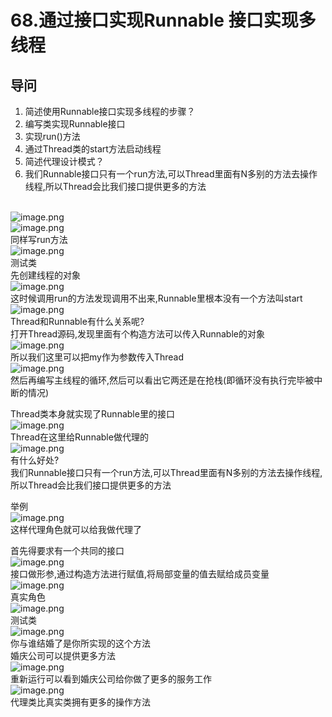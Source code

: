 # 68.通过接口实现Runnable 接口实现多线程

<a name="eSR5n"></a>
## 导问
1. 简述使用Runnable接口实现多线程的步骤？
  1. 编写类实现Runnable接口
  1. 实现run()方法
  1. 通过Thread类的start方法启动线程
2. 简述代理设计模式？
  1. 我们Runnable接口只有一个run方法,可以Thread里面有N多别的方法去操作线程,所以Thread会比我们接口提供更多的方法


<br />![image.png](https://cdn.nlark.com/yuque/0/2019/png/349894/1560156921925-c2c6cd28-0562-47e5-b441-4adb92f4e65a.png#align=left&display=inline&height=146&name=image.png&originHeight=292&originWidth=684&size=158684&status=done&width=342)<br />![image.png](https://cdn.nlark.com/yuque/0/2019/png/349894/1560156942478-8164d2f9-f5d3-41a9-861e-80aa5c2113a3.png#align=left&display=inline&height=89&name=image.png&originHeight=177&originWidth=987&size=124426&status=done&width=493.5)<br />同样写run方法<br />![image.png](https://cdn.nlark.com/yuque/0/2019/png/349894/1560156968971-ac207d2d-7bab-4710-a116-6d200e24a454.png#align=left&display=inline&height=188&name=image.png&originHeight=376&originWidth=942&size=220103&status=done&width=471)<br />测试类<br />先创建线程的对象<br />![image.png](https://cdn.nlark.com/yuque/0/2019/png/349894/1560157020440-8cc0c4cc-8236-434d-bb96-aa2860916e1c.png#align=left&display=inline&height=151&name=image.png&originHeight=301&originWidth=722&size=155580&status=done&width=361)<br />这时候调用run的方法发现调用不出来,Runnable里根本没有一个方法叫start<br />![image.png](https://cdn.nlark.com/yuque/0/2019/png/349894/1560157060959-619e15b7-a2b5-4ff0-becc-890fb16dbd6a.png#align=left&display=inline&height=23&name=image.png&originHeight=45&originWidth=437&size=28545&status=done&width=218.5)<br />Thread和Runnable有什么关系呢?<br />打开Thread源码,发现里面有个构造方法可以传入Runnable的对象<br />![image.png](https://cdn.nlark.com/yuque/0/2019/png/349894/1560157119308-b31ca10c-fde0-4817-82b1-0283c8f62167.png#align=left&display=inline&height=37&name=image.png&originHeight=73&originWidth=805&size=71739&status=done&width=402.5)<br />所以我们这里可以把my作为参数传入Thread<br />![image.png](https://cdn.nlark.com/yuque/0/2019/png/349894/1560157171631-a8af014e-02fe-44e1-9ec1-035aeeb087c0.png#align=left&display=inline&height=156&name=image.png&originHeight=311&originWidth=577&size=189209&status=done&width=288.5)<br />然后再编写主线程的循环,然后可以看出它两还是在抢栈(即循环没有执行完毕被中断的情况)

Thread类本身就实现了Runnable里的接口<br />![image.png](https://cdn.nlark.com/yuque/0/2019/png/349894/1560157282746-f2c39547-779b-4cf4-9af3-59f228a031d9.png#align=left&display=inline&height=130&name=image.png&originHeight=259&originWidth=659&size=168727&status=done&width=329.5)<br />Thread在这里给Runnable做代理的<br />![image.png](https://cdn.nlark.com/yuque/0/2019/png/349894/1560157344615-8f3fe4b9-d752-4748-bbe5-6572777249b3.png#align=left&display=inline&height=99&name=image.png&originHeight=197&originWidth=646&size=88041&status=done&width=323)<br />有什么好处?<br />我们Runnable接口只有一个run方法,可以Thread里面有N多别的方法去操作线程,所以Thread会比我们接口提供更多的方法

举例<br />![image.png](https://cdn.nlark.com/yuque/0/2019/png/349894/1560157444781-7d39d7c6-c667-48d1-ac9a-41ee99977638.png#align=left&display=inline&height=106&name=image.png&originHeight=212&originWidth=529&size=85476&status=done&width=264.5)<br />这样代理角色就可以给我做代理了

首先得要求有一个共同的接口<br />![image.png](https://cdn.nlark.com/yuque/0/2019/png/349894/1560157489517-6355fdce-eb6d-4b55-9cc2-af65d14b31b2.png#align=left&display=inline&height=114&name=image.png&originHeight=228&originWidth=478&size=85911&status=done&width=239)<br />接口做形参,通过构造方法进行赋值,将局部变量的值去赋给成员变量<br />![image.png](https://cdn.nlark.com/yuque/0/2019/png/349894/1560157608780-7d10c4d1-a48e-4fc5-b5ca-9e014e81a243.png#align=left&display=inline&height=198&name=image.png&originHeight=395&originWidth=755&size=199981&status=done&width=377.5)<br />真实角色<br />![image.png](https://cdn.nlark.com/yuque/0/2019/png/349894/1560157654350-daea5344-08e1-4726-b0ef-4c2a3c397ece.png#align=left&display=inline&height=186&name=image.png&originHeight=371&originWidth=783&size=176414&status=done&width=391.5)<br />测试类<br />![image.png](https://cdn.nlark.com/yuque/0/2019/png/349894/1560157737774-e808d875-f03c-4296-9d29-ae8b97e23836.png#align=left&display=inline&height=305&name=image.png&originHeight=609&originWidth=783&size=313072&status=done&width=391.5)<br />你与谁结婚了是你所实现的这个方法<br />婚庆公司可以提供更多方法<br />![image.png](https://cdn.nlark.com/yuque/0/2019/png/349894/1560157911122-f0d9fc8b-1a59-4ae6-a40e-c6df1f8c3cb0.png#align=left&display=inline&height=213&name=image.png&originHeight=425&originWidth=870&size=266297&status=done&width=435)<br />重新运行可以看到婚庆公司给你做了更多的服务工作<br />![image.png](https://cdn.nlark.com/yuque/0/2019/png/349894/1560157934741-8082bb95-5041-4f2e-bf57-55ab7bf0761f.png#align=left&display=inline&height=91&name=image.png&originHeight=181&originWidth=413&size=64133&status=done&width=206.5)<br />代理类比真实类拥有更多的操作方法

